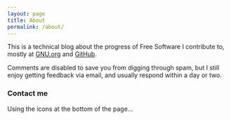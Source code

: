 ```yaml
---
layout: page
title: About
permalink: /about/
---
```


This is a technical blog about the progress of Free Software I contribute to, mostly at [GNU.org](https://savannah.gnu.org/users/gary) and [GitHub](https://github.com/gvvaughan).

Comments are disabled to save you from digging through spam, but I still enjoy getting feedback via email, and usually respond within a day or two.

### Contact me

Using the icons at the bottom of the page...

